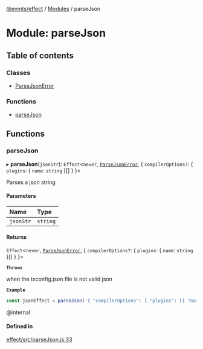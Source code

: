 [@evmts/effect](../README.md) / [Modules](../modules.md) / parseJson

# Module: parseJson

## Table of contents

### Classes

- [ParseJsonError](../classes/parseJson.ParseJsonError.md)

### Functions

- [parseJson](parseJson.md#parsejson)

## Functions

### parseJson

▸ **parseJson**(`jsonStr`): `Effect`<`never`, [`ParseJsonError`](../classes/parseJson.ParseJsonError.md), { `compilerOptions?`: { `plugins`: { `name`: `string`  }[]  }  }\>

Parses a json string

#### Parameters

| Name | Type |
| :------ | :------ |
| `jsonStr` | `string` |

#### Returns

`Effect`<`never`, [`ParseJsonError`](../classes/parseJson.ParseJsonError.md), { `compilerOptions?`: { `plugins`: { `name`: `string`  }[]  }  }\>

**`Throws`**

when the tsconfig.json file is not valid json

**`Example`**

```ts
const jsonEffect = parseJson('{ "compilerOptions": { "plugins": [{ "name": "@evmts/ts-plugin" }] } }')
````
@internal

#### Defined in

[effect/src/parseJson.js:33](https://github.com/evmts/evmts-monorepo/blob/main/effect/src/parseJson.js#L33)
